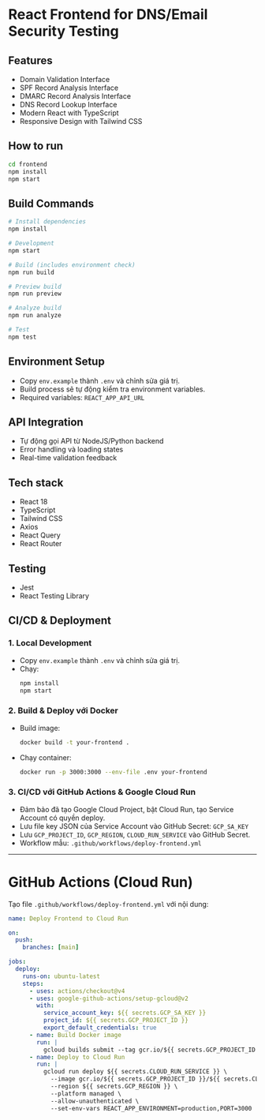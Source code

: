 # React Frontend for DNS/Email Security Testing

## Features
- Domain Validation Interface
- SPF Record Analysis Interface
- DMARC Record Analysis Interface
- DNS Record Lookup Interface
- Modern React with TypeScript
- Responsive Design with Tailwind CSS

## How to run
```bash
cd frontend
npm install
npm start
```

## Build Commands
```bash
# Install dependencies
npm install

# Development
npm start

# Build (includes environment check)
npm run build

# Preview build
npm run preview

# Analyze build
npm run analyze

# Test
npm test
```

## Environment Setup
- Copy `env.example` thành `.env` và chỉnh sửa giá trị.
- Build process sẽ tự động kiểm tra environment variables.
- Required variables: `REACT_APP_API_URL`

## API Integration
- Tự động gọi API từ NodeJS/Python backend
- Error handling và loading states
- Real-time validation feedback

## Tech stack
- React 18
- TypeScript
- Tailwind CSS
- Axios
- React Query
- React Router

## Testing
- Jest
- React Testing Library

## CI/CD & Deployment

### 1. Local Development
- Copy `env.example` thành `.env` và chỉnh sửa giá trị.
- Chạy:
  ```bash
  npm install
  npm start
  ```

### 2. Build & Deploy với Docker
- Build image:
  ```bash
  docker build -t your-frontend .
  ```
- Chạy container:
  ```bash
  docker run -p 3000:3000 --env-file .env your-frontend
  ```

### 3. CI/CD với GitHub Actions & Google Cloud Run
- Đảm bảo đã tạo Google Cloud Project, bật Cloud Run, tạo Service Account có quyền deploy.
- Lưu file key JSON của Service Account vào GitHub Secret: `GCP_SA_KEY`
- Lưu `GCP_PROJECT_ID`, `GCP_REGION`, `CLOUD_RUN_SERVICE` vào GitHub Secret.
- Workflow mẫu: `.github/workflows/deploy-frontend.yml`

---

# GitHub Actions (Cloud Run)

Tạo file `.github/workflows/deploy-frontend.yml` với nội dung:
```yaml
name: Deploy Frontend to Cloud Run

on:
  push:
    branches: [main]

jobs:
  deploy:
    runs-on: ubuntu-latest
    steps:
      - uses: actions/checkout@v4
      - uses: google-github-actions/setup-gcloud@v2
        with:
          service_account_key: ${{ secrets.GCP_SA_KEY }}
          project_id: ${{ secrets.GCP_PROJECT_ID }}
          export_default_credentials: true
      - name: Build Docker image
        run: |
          gcloud builds submit --tag gcr.io/${{ secrets.GCP_PROJECT_ID }}/${{ secrets.CLOUD_RUN_SERVICE }} ./frontend
      - name: Deploy to Cloud Run
        run: |
          gcloud run deploy ${{ secrets.CLOUD_RUN_SERVICE }} \
            --image gcr.io/${{ secrets.GCP_PROJECT_ID }}/${{ secrets.CLOUD_RUN_SERVICE }} \
            --region ${{ secrets.GCP_REGION }} \
            --platform managed \
            --allow-unauthenticated \
            --set-env-vars REACT_APP_ENVIRONMENT=production,PORT=3000
``` 